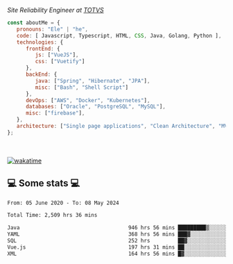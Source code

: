 <p><em>Site Reliability Engineer at <a href="https://www.totvs.com/">TOTVS</a></br>
</em></p>


```javascript
const aboutMe = {
   pronouns: "Ele" | "he",
   code: [ Javascript, Typescript, HTML, CSS, Java, Golang, Python ],
   technologies: {
      frontEnd: {
         js: ["VueJS"],
         css: ["Vuetify"]
      },
      backEnd: {
         java: ["Spring", "Hibernate", "JPA"],
         misc: ["Bash", "Shell Script"]
      },
      devOps: ["AWS", "Docker", "Kubernetes"],
      databases: ["Oracle", "PostgreSQL", "MySQL"],
      misc: ["firebase"],
   },
   architecture: ["Single page applications", "Clean Architecture", "MVC", "Microservices"],
};
```
</br></br>
[![wakatime](https://wakatime.com/badge/user/a3a8ed06-d304-4d6b-bc86-4adc418cdea7.svg)](https://wakatime.com/@a3a8ed06-d304-4d6b-bc86-4adc418cdea7)
<h2>💻 Some stats 💻</h2>

<!--START_SECTION:waka-->

```txt
From: 05 June 2020 - To: 08 May 2024

Total Time: 2,509 hrs 36 mins

Java                                   946 hrs 56 mins █████████▒░░░░░░░░░░░░░░░   37.73 %
YAML                                   368 hrs 56 mins ███▓░░░░░░░░░░░░░░░░░░░░░   14.70 %
SQL                                    252 hrs         ██▓░░░░░░░░░░░░░░░░░░░░░░   10.04 %
Vue.js                                 197 hrs 31 mins ██░░░░░░░░░░░░░░░░░░░░░░░   07.87 %
XML                                    164 hrs 56 mins █▓░░░░░░░░░░░░░░░░░░░░░░░   06.57 %
```

<!--END_SECTION:waka-->
